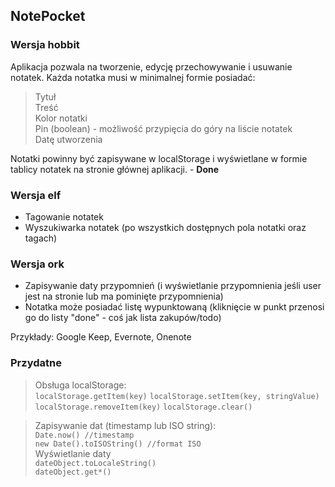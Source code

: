 ## NotePocket

### Wersja hobbit
Aplikacja pozwala na tworzenie, edycję przechowywanie i usuwanie notatek. Każda notatka musi w minimalnej formie posiadać:

> Tytuł  
> Treść  
> Kolor notatki  
> Pin (boolean) - możliwość przypięcia do góry na liście notatek  
> Datę utworzenia

Notatki powinny być zapisywane w localStorage i wyświetlane w formie tablicy notatek na stronie głównej aplikacji.  - <b>Done</b>

### Wersja elf
- Tagowanie notatek  
- Wyszukiwarka notatek (po wszystkich dostępnych pola notatki oraz tagach)  


### Wersja ork
- Zapisywanie daty przypomnień (i wyświetlanie przypomnienia jeśli user jest na stronie lub ma pominięte przypomnienia)  
- Notatka może posiadać listę wypunktowaną (kliknięcie w punkt przenosi go do listy "done" - coś jak lista zakupów/todo)  

Przykłady: Google Keep, Evernote, Onenote

### Przydatne
> Obsługa localStorage:  
> ```localStorage.getItem(key)```
> ```localStorage.setItem(key, stringValue)```
> ```localStorage.removeItem(key)```
> ```localStorage.clear()```

> Zapisywanie dat (timestamp lub ISO string):   
> ``` Date.now() //timestamp ```  
> ``` new Date().toISOString() //format ISO ```  
> Wyświetlanie daty  
> ``` dateObject.toLocaleString() ```  
> ``` dateObject.get*() ```
